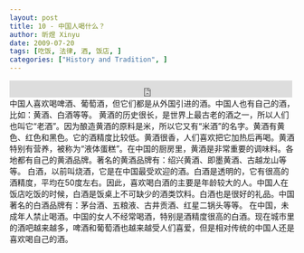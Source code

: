 ```yaml
---
layout: post
title: 10 - 中国人喝什么？
author: 昕煜 Xinyu
date: 2009-07-20
tags: [吃饭, 法律, 酒, 饭店, ]
categories: ["History and Tradition", ]
---
```


<iframe src="https://archive.org/embed/slowchinese_201909/Slow_Chinese_010.mp3" width="500" height="30" frameborder="0" webkitallowfullscreen="true" mozallowfullscreen="true" allowfullscreen></iframe>
中国人喜欢喝啤酒、葡萄酒，但它们都是从外国引进的酒。中国人也有自己的酒，比如：黄酒、白酒等等。
黄酒的历史很长，是世界上最古老的酒之一，所以人们也叫它“老酒”。因为酿造黄酒的原料是米，所以它又有“米酒”的名字。黄酒有黄色、红色和黑色。它的酒精度比较低。黄酒很香，人们喜欢把它加热后再喝。黄酒特别有营养，被称为“液体蛋糕”。在中国的厨房里，黄酒是非常重要的调味料。各地都有自己的黄酒品牌。著名的黄酒品牌有：绍兴黄酒、即墨黄酒、古越龙山等等。
白酒，以前叫烧酒，它是在中国最受欢迎的酒。白酒是透明的，它有很高的酒精度，平均在50度左右。因此，喜欢喝白酒的主要是年龄较大的人。中国人在饭店吃饭的时候，白酒是饭桌上不可缺少的酒类饮料。白酒也是很好的礼品。中国著名的白酒品牌有：茅台酒、五粮液、古井贡酒、红星二锅头等等。
在中国，未成年人禁止喝酒。中国的女人不经常喝酒，特别是酒精度很高的白酒。现在城市里的酒吧越来越多，啤酒和葡萄酒也越来越受人们喜爱，但是相对传统的中国人还是喜欢喝自己的酒。
 
